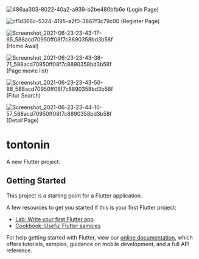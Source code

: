 ![486aa303-8022-40a2-a939-b2be480bfb6e](https://user-images.githubusercontent.com/72596068/123121176-26a8ff00-d46f-11eb-98fe-4534fff7f2ed.JPG)
(Login Page)

![cf1d366c-5324-4195-a2f0-3867f3c79c00](https://user-images.githubusercontent.com/72596068/123121338-49d3ae80-d46f-11eb-83e5-2981d887f508.JPG)
(Register Page)

![Screenshot_2021-06-23-23-43-17-65_588acd70950ff08f7c8890358bd3b58f](https://user-images.githubusercontent.com/72615487/123137509-3b40c380-d47e-11eb-9ec9-0f24d699bbd0.jpg)
(Home Awal)

![Screenshot_2021-06-23-23-43-38-71_588acd70950ff08f7c8890358bd3b58f](https://user-images.githubusercontent.com/72615487/123137538-409e0e00-d47e-11eb-9676-5222db871ea9.jpg)
(Page movie list)

![Screenshot_2021-06-23-23-43-50-88_588acd70950ff08f7c8890358bd3b58f](https://user-images.githubusercontent.com/72615487/123137579-4bf13980-d47e-11eb-9b79-fe571c7ca669.jpg)
(Fitur Search)

![Screenshot_2021-06-23-23-44-10-57_588acd70950ff08f7c8890358bd3b58f](https://user-images.githubusercontent.com/72615487/123137580-4bf13980-d47e-11eb-8f9a-0dfcc3d99e0b.jpg)
(Detail Page)

# tontonin

A new Flutter project.

## Getting Started

This project is a starting point for a Flutter application.

A few resources to get you started if this is your first Flutter project:

- [Lab: Write your first Flutter app](https://flutter.dev/docs/get-started/codelab)
- [Cookbook: Useful Flutter samples](https://flutter.dev/docs/cookbook)

For help getting started with Flutter, view our
[online documentation](https://flutter.dev/docs), which offers tutorials,
samples, guidance on mobile development, and a full API reference.

